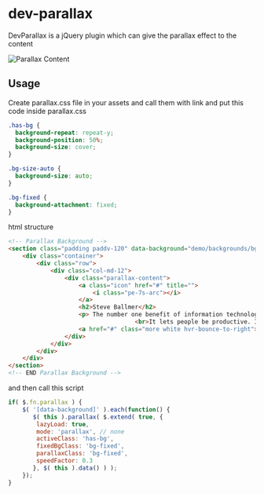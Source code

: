 # dev-parallax


DevParallax is a jQuery plugin which can give the parallax effect to the content

![Parallax Content](/clue-parallax.gif)

## Usage

Create parallax.css file in your assets and call them with link and put this code inside parallax.css

```css
.has-bg {
  background-repeat: repeat-y;
  background-position: 50%;
  background-size: cover;
}

.bg-size-auto {
  background-size: auto;
}

.bg-fixed {
  background-attachment: fixed;
}
```

html structure

```html
<!-- Parallax Background -->
<section class="padding paddv-120" data-background="demo/backgrounds/bg-02.jpg">
	<div class="container">
		<div class="row">
			<div class="col-md-12">
				<div class="parallax-content">
					<a class="icon" href="#" title="">
						<i class="pe-7s-arc"></i>
					</a>
					<h2>Steve Ballmer</h2>
					<p> The number one benefit of information technology is that it empowers people to do what they want to do. It lets people be creative. 
									<br>It lets people be productive. It lets people learn things they didn't think they could learn before, <br>and so in a sense it is all about potential.</p>	
					<a href="#" class="more white hvr-bounce-to-right">Learn More</a>	
				</div>
			</div>
		</div>
	</div>
</section>
<!-- END Parallax Background -->
```

and then call this script

```javascript
if( $.fn.parallax ) {
	$( '[data-background]' ).each(function() {
	   $( this ).parallax( $.extend( true, {
		lazyLoad: true, 
		mode: 'parallax', // none
		activeClass: 'has-bg', 
		fixedBgClass: 'bg-fixed', 
		parallaxClass: 'bg-fixed', 
		speedFactor: 0.3
	   }, $( this ).data() ) );
	});
}

```
